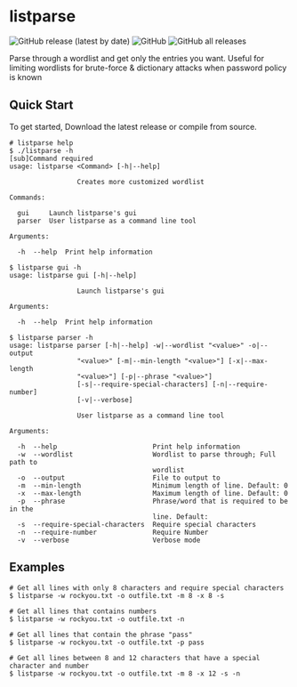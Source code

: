 # listparse
<img alt="GitHub release (latest by date)" src="https://img.shields.io/github/v/release/Kitchen-Kreations/listparse"> <img alt="GitHub" src="https://img.shields.io/github/license/Kitchen-Kreations/listparse"> <img alt="GitHub all releases" src="https://img.shields.io/github/downloads/Kitchen-Kreations/listparse/total">

Parse through a wordlist and get only the entries you want. Useful for limiting wordlists for brute-force & dictionary attacks when password policy is known

## Quick Start
To get started, Download the latest release or compile from source.

```
# listparse help
$ ./listparse -h          
[sub]Command required
usage: listparse <Command> [-h|--help]

                 Creates more customized wordlist

Commands:

  gui     Launch listparse's gui
  parser  User listparse as a command line tool

Arguments:

  -h  --help  Print help information
```
```
$ listparse gui -h
usage: listparse gui [-h|--help]

                 Launch listparse's gui

Arguments:

  -h  --help  Print help information
```
```
$ listparse parser -h
usage: listparse parser [-h|--help] -w|--wordlist "<value>" -o|--output
                 "<value>" [-m|--min-length "<value>"] [-x|--max-length
                 "<value>"] [-p|--phrase "<value>"]
                 [-s|--require-special-characters] [-n|--require-number]
                 [-v|--verbose]

                 User listparse as a command line tool

Arguments:

  -h  --help                        Print help information
  -w  --wordlist                    Wordlist to parse through; Full path to
                                    wordlist
  -o  --output                      File to output to
  -m  --min-length                  Minimum length of line. Default: 0
  -x  --max-length                  Maximum length of line. Default: 0
  -p  --phrase                      Phrase/word that is required to be in the
                                    line. Default: 
  -s  --require-special-characters  Require special characters
  -n  --require-number              Require Number
  -v  --verbose                     Verbose mode

```
## Examples
```
# Get all lines with only 8 characters and require special characters
$ listparse -w rockyou.txt -o outfile.txt -m 8 -x 8 -s
```

```
# Get all lines that contains numbers
$ listparse -w rockyou.txt -o outfile.txt -n
```

```
# Get all lines that contain the phrase "pass"
$ listparse -w rockyou.txt -o outfile.txt -p pass
```

```
# Get all lines between 8 and 12 characters that have a special character and number
$ listparse -w rockyou.txt -o outfile.txt -m 8 -x 12 -s -n
```

